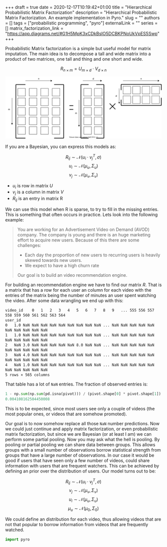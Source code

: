 +++ 
draft = true
date = 2020-12-17T10:19:42+01:00
title = "Hierarchical Probabilistic Matrix Factorization"
description = "Hierarchical Probabilistic Matrix Factorization. An example implementation in Pyro."
slug = ""
authors = []
tags = ["probabilistic programming", "pyro"]
externalLink = ""
series = []
matrix_factorization_link = "https://app.diagrams.net/#G1H5MpK3xCDkBsIO5DCBKPNoUkVpES5Swp"
+++

Probabilistic Matrix factorization is a simple but useful model for matrix imputation. The main idea is to decompose a tall and wide matrix into a product of two matrices, one tall and thing and one short and wide.

$$
R_{n\times m} = U_{m \times d} \cdot V_{d \times n}
$$

![Matrix Factorization](/images/matrix_factorization.svg)

If you are a Bayesian, you can express this models as:

$$
R_{ij} \sim \mathcal{N}(u_i \cdot v_j^T, \sigma)
$$
$$
u_i \sim \mathcal{N}(\mu_u, \Sigma_u)
$$
$$
v_j \sim \mathcal{N}(\mu_v, \Sigma_v)
$$

* $u_i$ is row in matrix $U$
* $v_j$ is a column in matrix $V$
* $R_{ij}$ is an entry in matrix R

We can use this model when R is sparse, to try to fill in the missing entries. This is something that often occurs in practice. Lets look into the following example:

> You are working for an Advertisement Video on Demand (AVOD) company. The company is young and there is an huge marketing effort to acquire new users. Because of this there are some challenges:
> * Each day the proportion of new users to recurring users is heavily skewed towards new users.
> * We expect to have a high churn rate
> 
> Our goal is to build an video recommendation engine. 

For building an recommendation engine we have to find our matrix $R$. That is a matrix that has a row for each user an column for each video with the entries of the matrix being the number of minutes an user spent watching the video. After some data wrangling we end up with this:

```
video_id	0	1	2	3	4	5	6	7	8	9	...	555	556	557	558	559	560	561	562	563	564
user_id																					
0	1.0	NaN	NaN	NaN	NaN	NaN	NaN	NaN	NaN	NaN	...	NaN	NaN	NaN	NaN	NaN	NaN	NaN	NaN	NaN	NaN
1	1.0	NaN	NaN	NaN	NaN	NaN	NaN	NaN	NaN	NaN	...	NaN	NaN	NaN	NaN	NaN	NaN	NaN	NaN	NaN	NaN
2	NaN	3.0	NaN	NaN	NaN	NaN	NaN	8.0	NaN	NaN	...	NaN	NaN	NaN	NaN	NaN	NaN	NaN	NaN	NaN	NaN
3	NaN	4.0	NaN	NaN	NaN	NaN	NaN	NaN	NaN	NaN	...	NaN	NaN	NaN	NaN	NaN	NaN	NaN	NaN	NaN	NaN
4	NaN	1.0	NaN	NaN	NaN	NaN	NaN	NaN	NaN	NaN	...	NaN	NaN	NaN	NaN	NaN	NaN	NaN	NaN	NaN	NaN
5 rows × 565 columns
```

That table has a lot of ```NaN``` entries. The fraction of observed entries is:
```python
1 - np.sum(np.sum(pd.isna(pivot))) / (pivot.shape[0] * pivot.shape[1])
0.004108162504450008
```
This is to be expected, since most users see only a couple of videos (the most popular ones, or videos that are somehow promoted). 

Our goal is to now somehow replace all those ```NaN``` number predictions. Now we could just continue and apply matrix factorization, or even probabilistic matrix factorization, but since we are Bayesian (or at least I am) we can perform some partial pooling. Now you may ask what the hell is pooling. By pooling or partial pooling we can share data between groups. This allows groups with a small number of observations borrow statistical strength from groups that have a large number of observations. In our case it would be good if users that have seen only a few number of videos, could share information with users that are frequent watchers. This can be achieved by defining an prior over the distribution of users. Our model turns out to be:

$$
R_{ij} \sim \mathcal{N}(u_i \cdot v_j^T, \sigma)
$$
$$
v_j \sim \mathcal{N}(\mu_v, \Sigma_v)
$$
$$
u_i \sim \mathcal{N}(\mu_u, \Sigma_u)
$$
$$
\mu_u \sim \mathcal{N}(\mu_0, \Sigma_0)
$$

We could define an distribution for each video, thus allowing videos that are not that popular to borrow information from videos that are frequently watched. 

```python
import pyro
```